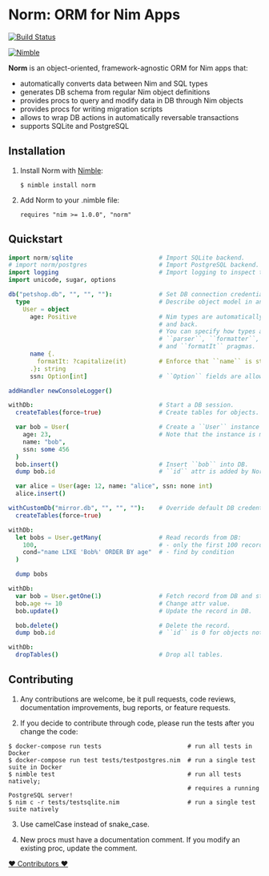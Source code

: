 # Norm: ORM for Nim Apps

[![Build Status](https://travis-ci.com/moigagoo/norm.svg?branch=develop)](https://travis-ci.com/moigagoo/norm)

[![Nimble](https://raw.githubusercontent.com/yglukhov/nimble-tag/master/nimble.png)](https://nimble.directory/pkg/norm)

**Norm** is an object-oriented, framework-agnostic ORM for Nim apps that:

- automatically converts data between Nim and SQL types
- generates DB schema from regular Nim object definitions
- provides procs to query and modify data in DB through Nim objects
- provides procs for writing migration scripts
- allows to wrap DB actions in automatically reversable transactions
- supports SQLite and PostgreSQL


## Installation

1.  Install Norm with [Nimble](https://github.com/nim-lang/nimble/):

        $ nimble install norm

2.  Add Norm to your .nimble file:

        requires "nim >= 1.0.0", "norm"


## Quickstart

```nim
import norm/sqlite                        # Import SQLite backend.
# import norm/postgres                    # Import PostgreSQL backend.
import logging                            # Import logging to inspect the generated SQL statements.
import unicode, sugar, options

db("petshop.db", "", "", ""):             # Set DB connection credentials.
  type                                    # Describe object model in an ordinary type section.
    User = object
      age: Positive                       # Nim types are automatically converted into SQL types
                                          # and back.
                                          # You can specify how types are converted using
                                          # ``parser``, ``formatter``, ``parseIt``,
                                          # and ``formatIt`` pragmas.
      name {.
        formatIt: ?capitalize(it)         # Enforce that ``name`` is stored in DB capitalized.
      .}: string
      ssn: Option[int]                    # ``Option`` fields are allowed to be NULL in DB.

addHandler newConsoleLogger()

withDb:                                   # Start a DB session.
  createTables(force=true)                # Create tables for objects. Drop tables if they exist.

  var bob = User(                         # Create a ``User`` instance as you normally would.
    age: 23,                              # Note that the instance is mutable. This is mandatory.
    name: "bob",
    ssn: some 456
  )
  bob.insert()                            # Insert ``bob`` into DB.
  dump bob.id                             # ``id`` attr is added by Norm and updated on insertion.

  var alice = User(age: 12, name: "alice", ssn: none int)
  alice.insert()

withCustomDb("mirror.db", "", "", ""):    # Override default DB credentials defined in ``db``.
  createTables(force=true)

withDb:
  let bobs = User.getMany(                # Read records from DB:
    100,                                  # - only the first 100 records
    cond="name LIKE 'Bob%' ORDER BY age"  # - find by condition
  )

  dump bobs

withDb:
  var bob = User.getOne(1)                # Fetch record from DB and store it as ``User`` instance.
  bob.age += 10                           # Change attr value.
  bob.update()                            # Update the record in DB.

  bob.delete()                            # Delete the record.
  dump bob.id                             # ``id`` is 0 for objects not stored in DB.

withDb:
  dropTables()                            # Drop all tables.
```


## Contributing

1.  Any contributions are welcome, be it pull requests, code reviews, documentation improvements, bug reports, or feature requests.

2.  If you decide to contribute through code, please run the tests after you change the code:

```shell
$ docker-compose run tests                        # run all tests in Docker
$ docker-compose run test tests/testpostgres.nim  # run a single test suite in Docker
$ nimble test                                     # run all tests natively;
                                                  # requires a running PostgreSQL server!
$ nim c -r tests/testsqlite.nim                   # run a single test suite natively
```

3.  Use camelCase instead of snake_case.

4.  New procs must have a documentation comment. If you modify an existing proc, update the comment.

[❤ Contributors ❤](https://github.com/moigagoo/norm/graphs/contributors)
